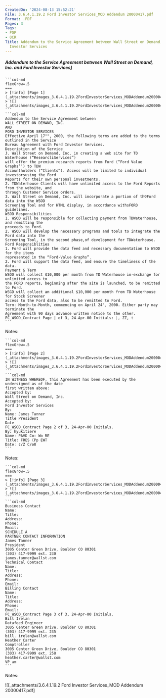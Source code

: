 ```yaml
---
CreatedOn: '2024-08-13 15:52:21'
File: 3.6.4.1.19.2 Ford Investor Services_MOD Addendum 20000417.pdf
Format: .PDF
Pages: 3
Tags:
- PDF
- OCR
Title: Addendum to the Service Agreement between Wall Street on Demand, Inc. and Ford
  Investor Services
---
```


##### Addendum to the Service Agreement between Wall Street on Demand, Inc. and Ford Investor Services]

  
````col
```col-md
flexGrow=.5
===
> [!info] [Page 1](_attachments/images_3.6.4.1.19.2FordInvestorServices_MODAddendum20000417.pdf_155221/page_1.png)
> ![](_attachments/images_3.6.4.1.19.2FordInvestorServices_MODAddendum20000417.pdf_155221/page_1.png)
```  
```col-md
Addendum to the Service Agreement between
WALL STREET ON DEMAND, INC.
AND
FORD INVESTOR SERVICES  
Effective April 17"", 2000, the following terms are added to the terms outlined in the Service
Bureau Agreement with Ford Investor Services.  
Description of the Service  
J. Wall Street on Demand, Inc. in creating a web site for TD Waterhouse (“ResearcliServices”)
will offer the premium research reports from Ford (“Ford Value Graphs’’) to TDW
Accountholders (“Clients”). Access will be limited to individual investorsusing the Ford
Reports for their own personal investments.  
2. TDWaterhouse Clients will have unlimited access to the Ford Reports from the website, and
through Customer Service orders.  
3. Wall Street on Demand, Inc. will incorporate a portion of th©Ford data into the WSOD
Screening Tool and for HTML display, in accordance withsFORD guidelines.  
WSOD Responsibilities  
1. WSOD will be responsible for collecting payment from TDWaterhouse, and remitting the
proceeds to Ford.  
2. WSOD will develop the necessary programs and tools to integrate the Ford data into the  
Screening Tool, in the second phase,of development for TDWaterhouse.  
Ford Responsiblities  
1. Ford will provide the data feed and necessary documentation to WSOD for the items
represented in the “Ford-Value Graphs”.  
2. Ford will support the data feed, and ensure the timeliness of the data.  
Payment & Term  
WSOD will collect $10,000 per month from TD Waterhouse in-exchange for unlimited access to
the FORD reports, beginning after the site is launched, to be remitted to Ford.  
WSGD will collect an additional $10,000 per month from TD Waterhouse for Stock Screener
access to the Ford data, also to be remitted to Ford.  
Term: Month-to-Month, commencing on April 24", 2000. Either party may terminate the
Agreement with 90 days advance written notice to the other.  
FC_WSOD_Contract Page | of 3, 24-Apr-00 Initials: |, ZZ, t  
```
````
Notes:    
````col
```col-md
flexGrow=.5
===
> [!info] [Page 2](_attachments/images_3.6.4.1.19.2FordInvestorServices_MODAddendum20000417.pdf_155221/page_2.png)
> ![](_attachments/images_3.6.4.1.19.2FordInvestorServices_MODAddendum20000417.pdf_155221/page_2.png)
```  
```col-md
IN WITNESS WHEREOF, this Agreement has been executed by the undersigned as of the date  
first written above:  
Accepted by:  
Wall Street on Demand, Inc.  
Accepted by:  
Ford Investor Services  
By:  
Name: James Tanner
Title President
Date  
FC_WSOD_Contract Page 2 of 3, 24-Apr-00 Initials.  
By: hyukitiere  
Name: PAVD Co: Wo RE
Title: FRES (Pp EWT  
Date: ¢/Z C/o0  
```
````
Notes:    
````col
```col-md
flexGrow=.5
===
> [!info] [Page 3](_attachments/images_3.6.4.1.19.2FordInvestorServices_MODAddendum20000417.pdf_155221/page_3.png)
> ![](_attachments/images_3.6.4.1.19.2FordInvestorServices_MODAddendum20000417.pdf_155221/page_3.png)
```  
```col-md
Business Contact  
Name:
Title:
Address:
Phone:
Email:  
SCHEDULE A
PARTNER CONTACT INFORMATION  
James Tanner  
President  
3005 Center Green Drive, Boulder CO 80301
(303) 417-9999 ext. 230
james.tanner@wallst.com  
Technical Contact  
Name:
Title:
Address:
Phone:
Email:  
Billing Contact  
Name:
Title:
Address:
Phone:
Email:  
FC_WSOD_Contract Page 3 of 3, 24-Apr-00 Initials.  
Bill Irelan  
Datafeed Engineer  
3005 Center Green Drive, Boulder CO 80301
(303) 417-9999 ext. 235  
bill. irelan@wallst.com  
Heather Carter  
Comptroller  
3005 Center Green Drive, Boulder CO 80301
(303) 417-9999 ext. 258
heather.carter@wallst.com  
VP am  
```
````
Notes:  


![[_attachments/3.6.4.1.19.2 Ford Investor Services_MOD Addendum 20000417.pdf]